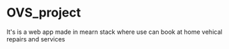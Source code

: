 # OVS_project
It's is a web app made in mearn stack where use can book at home vehical repairs and services
